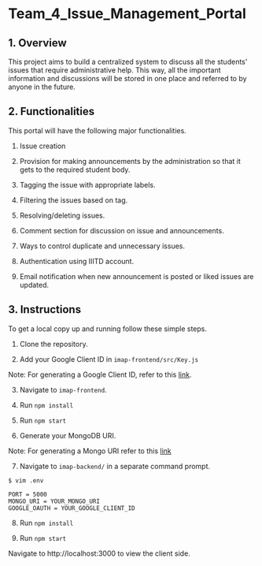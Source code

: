 # Team_4_Issue_Management_Portal

## 1. Overview

This project aims to build a centralized system to discuss all the students' issues that require administrative help. This way, all the important information and discussions will be stored in one place and referred to by anyone in the future.


## 2. Functionalities

This portal will have the following major functionalities.

1.  Issue creation
    
2.  Provision for making announcements by the administration so that it gets to the required student body.

3.  Tagging the issue with appropriate labels.

4.  Filtering the issues based on tag.

5.  Resolving/deleting issues.

6.  Comment section for discussion on issue and announcements.
    
7.  Ways to control duplicate and unnecessary issues.

9.  Authentication using IIITD account.

10.  Email notification when new announcement is posted or liked issues are updated.

## 3. Instructions

To get a local copy up and running follow these simple steps.

1. Clone the repository.

2. Add your Google Client ID in `imap-frontend/src/Key.js`

Note: For generating a Google Client ID, refer to this [link](https://developers.google.com/adwords/api/docs/guides/authentication).

3. Navigate to `imap-frontend`.

4. Run `npm install` 

5. Run `npm start`

6. Generate your MongoDB URI.

Note: For generating a Mongo URI refer to this [link](https://docs.mongodb.com/guides/server/drivers/)

7. Navigate to `imap-backend/` in a separate command prompt.

  ```
  $ vim .env
  ```
  ```
  PORT = 5000
  MONGO_URI = YOUR_MONGO_URI
  GOOGLE_OAUTH = YOUR_GOOGLE_CLIENT_ID
  ```

8. Run `npm install`

9. Run `npm start`

Navigate to http://localhost:3000 to view the client side.
 
